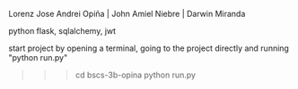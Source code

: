 Lorenz Jose Andrei Opiña | John Amiel Niebre | Darwin Miranda

python flask,
sqlalchemy,
jwt

start project by opening a terminal, going to the project directly and running "python run.py"

>>> cd bscs-3b-opina
>>> python run.py
